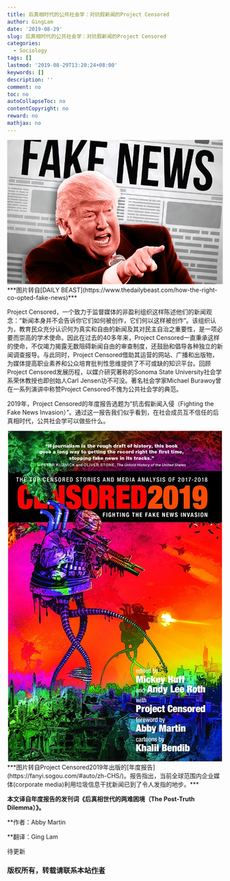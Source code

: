 ```yaml
---
title: 后真相时代的公共社会学：对抗假新闻的Project Censored
author: GingLam
date: '2019-08-29'
slug: 后真相时代的公共社会学：对抗假新闻的Project Censored
categories:
  - Sociology
tags: []
lastmod: '2019-08-29T13:20:24+08:00'
keywords: []
description: ''
comment: no
toc: no
autoCollapseToc: no
contentCopyright: no
reward: no
mathjax: no
---
```

<div align=center><img src="https://raw.githubusercontent.com/GingLam/Storage/master/trump1.jpg"></div>
<div align=center>
</div>
***图片转自[DAILY BEAST](https://www.thedailybeast.com/how-the-right-co-opted-fake-news)***

Project Censored，一个致力于监督媒体的非盈利组织这样陈述他们的新闻观念：“新闻本身并不会告诉你它们如何被创作，它们何以这样被创作”。该组织认为，教育民众充分认识何为真实和自由的新闻及其对民主自治之重要性，是一项必要而崇高的学术使命。因此在过去的40多年来，Project Censored一直秉承这样的使命，不仅竭力揭露无数阻碍新闻自由的审查制度，还鼓励和倡导各种独立的新闻调查报导。与此同时，Project Censored借助其运营的网站、广播和出版物，为媒体提高职业素养和公众培育批判性思维提供了不可或缺的知识平台。回顾Project Censored发展历程，以媒介研究著称的Sonoma State University社会学系荣休教授也即创始人Carl Jensen功不可没。著名社会学家Michael Burawoy曾在一系列演讲中称赞Project Censored不愧为公共社会学的典范。

2019年，Project Censored的年度报告选题为“抗击假新闻入侵（Fighting the Fake News Invasion）”。通过这一报告我们似乎看到，在社会成员互不信任的后真相时代，公共社会学可以做些什么。

<!--more-->

<div align=center><img src="https://raw.githubusercontent.com/GingLam/Storage/master/project.jpg"></div>
<div align=center>
</div>
***图片转自Project Censored2019年出版的[年度报告](https://fanyi.sogou.com/#auto/zh-CHS/)。报告指出，当前全球范围内企业媒体(corporate media)利用垃圾信息干扰新闻已到了令人发指的地步。***

**本文译自年度报告的发刊词《后真相世代的两难困境（The Post-Truth Dilemma）》。**

**作者：Abby Martin

**翻译：Ging Lam

待更新

### 版权所有，转载请联系本站[作者](mailto:linj83@mail2.sysu.edu.cn)
